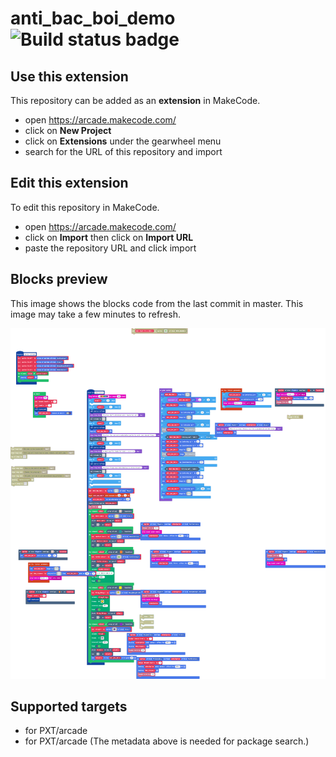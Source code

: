 # anti_bac_boi_demo ![Build status badge](https://github.com/kabbages/anti_bac_boi_demo/workflows/MakeCode/badge.svg)



## Use this extension

This repository can be added as an **extension** in MakeCode.

* open https://arcade.makecode.com/
* click on **New Project**
* click on **Extensions** under the gearwheel menu
* search for the URL of this repository and import

## Edit this extension

To edit this repository in MakeCode.

* open https://arcade.makecode.com/
* click on **Import** then click on **Import URL**
* paste the repository URL and click import

## Blocks preview

This image shows the blocks code from the last commit in master.
This image may take a few minutes to refresh.

![A rendered view of the blocks](https://github.com/kabbages/anti_bac_boi_demo/raw/master/.makecode/blocks.png)

## Supported targets

* for PXT/arcade
* for PXT/arcade
(The metadata above is needed for package search.)

